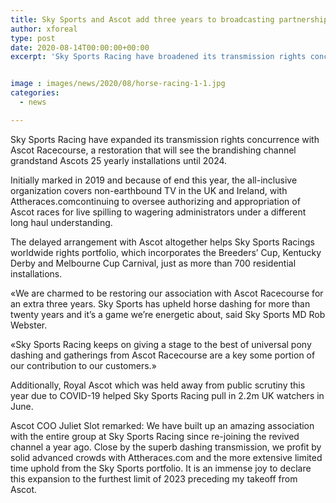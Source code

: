 ```yaml
---
title: Sky Sports and Ascot add three years to broadcasting partnership
author: xforeal 
type: post
date: 2020-08-14T00:00:00+00:00
excerpt: 'Sky Sports Racing have broadened its transmission rights concurrence with Ascot Racecourse, a restoration that will see the donning channel feature Ascots 25 yearly installations until 2024 '


image : images/news/2020/08/horse-racing-1-1.jpg
categories:
  - news

---
```

Sky Sports Racing have expanded its transmission rights concurrence with Ascot Racecourse, a restoration that will see the brandishing channel grandstand Ascots 25 yearly installations until 2024. 

Initially marked in 2019 and because of end this year, the all-inclusive organization covers non-earthbound TV in the UK and Ireland, with Attheraces.comcontinuing to oversee authorizing and appropriation of Ascot races for live spilling to wagering administrators under a different long haul understanding. 

The delayed arrangement with Ascot altogether helps Sky Sports Racings worldwide rights portfolio, which incorporates the Breeders&#8217; Cup, Kentucky Derby and Melbourne Cup Carnival, just as more than 700 residential installations. 

&#171;We are charmed to be restoring our association with Ascot Racecourse for an extra three years. Sky Sports has upheld horse dashing for more than twenty years and it&#8217;s a game we&#8217;re energetic about, said Sky Sports MD Rob Webster. 

&#171;Sky Sports Racing keeps on giving a stage to the best of universal pony dashing and gatherings from Ascot Racecourse are a key some portion of our contribution to our customers.&#187; 

Additionally, Royal Ascot which was held away from public scrutiny this year due to COVID-19 helped Sky Sports Racing pull in 2.2m UK watchers in June. 

Ascot COO Juliet Slot remarked: We have built up an amazing association with the entire group at Sky Sports Racing since re-joining the revived channel a year ago. Close by the superb dashing transmission, we profit by solid advanced crowds with Attheraces.com and the more extensive limited time uphold from the Sky Sports portfolio. It is an immense joy to declare this expansion to the furthest limit of 2023 preceding my takeoff from Ascot.